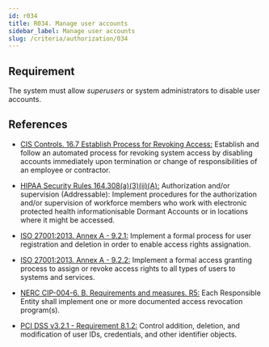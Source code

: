 ```yaml
---
id: r034
title: R034. Manage user accounts
sidebar_label: Manage user accounts
slug: /criteria/authorization/034
---
```


## Requirement

The system must allow *superusers* or system administrators to disable user
accounts.

## References

- [CIS Controls. 16.7 Establish Process for Revoking Access:](https://www.cisecurity.org/controls/)
Establish and follow an automated process for revoking system access by
disabling accounts immediately upon termination or change of responsibilities
of an employee or contractor.

- [HIPAA Security Rules 164.308(a)(3)(ii)(A):](https://www.law.cornell.edu/cfr/text/45/164.308)
Authorization and/or supervision (Addressable):
Implement procedures for the authorization and/or supervision
of workforce members who work with electronic protected health informationisable Dormant
Accounts or in locations where it might be accessed.

- [ISO 27001:2013. Annex A - 9.2.1:](https://www.iso.org/obp/ui/#iso:std:54534:en)
Implement a formal process for user registration and deletion in order to
enable access rights assignation.

- [ISO 27001:2013. Annex A - 9.2.2:](https://www.iso.org/obp/ui/#iso:std:54534:en)
Implement a formal access granting process to assign or revoke access rights
to all types of users to systems and services.

- [NERC CIP-004-6. B. Requirements and measures. R5:](https://www.nerc.com/pa/Stand/Reliability%20Standards/CIP-004-6.pdf)
Each Responsible Entity shall implement one or more documented access
revocation program(s).

- [PCI DSS v3.2.1 - Requirement 8.1.2:](https://www.pcisecuritystandards.org/documents/PCI_DSS_v3-2-1.pdf)
Control addition, deletion, and modification of user IDs, credentials,
and other identifier objects.
